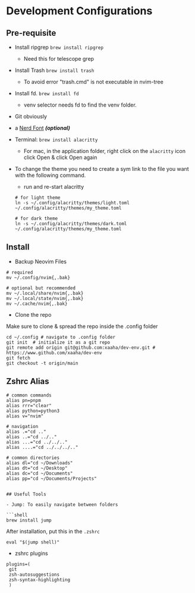 # Development Configurations

## Pre-requisite

- Install ripgrep `brew install ripgrep`
  - Need this for telescope grep
- Install Trash `brew install trash`
  - To avoid error "trash.cmd" is not executable in nvim-tree
- Install fd. `brew install fd`
  - venv selector needs fd to find the venv folder.
- Git obviously
- a [Nerd Font](https://www.nerdfonts.com/) **_(optional)_**
- Terminal: `brew install alacritty`
  - For mac, in the application folder, right click on the `alacritty` icon click Open & click Open again
- To change the theme you need to create a sym link to the file you want with the following command.

  - run and re-start alacritty

  ```shell
  # for light theme
  ln -s ~/.config/alacritty/themes/light.toml ~/.config/alacritty/themes/my_theme.toml

  # for dark theme
  ln -s ~/.config/alacritty/themes/dark.toml ~/.config/alacritty/themes/my_theme.toml
  ```

## Install

- Backup Neovim Files

```shell
# required
mv ~/.config/nvim{,.bak}

# optional but recommended
mv ~/.local/share/nvim{,.bak}
mv ~/.local/state/nvim{,.bak}
mv ~/.cache/nvim{,.bak}
```

- Clone the repo

Make sure to clone & spread the repo inside the .config folder

```shell
cd ~/.config # navigate to .config folder
git init  # initialize it as a git repo
git remote add origin git@github.com:xaaha/dev-env.git #  https://www.github.com/xaaha/dev-env
git fetch
git checkout -t origin/main
```

## Zshrc Alias

````.zshrc
# common commands
alias pn=pnpm
alias rrr="clear"
alias python=python3
alias v="nvim"

# navigation
alias .="cd .."
alias ..="cd ../.."
alias ...="cd ../../.."
alias ....="cd ../../../.."

# common directories
alias dl="cd ~/Downloads"
alias dt="cd ~/Desktop"
alias dc="cd ~/Documents"
alias pp="cd ~/Documents/Projects"


## Useful Tools

- Jump: To easily navigate between folders

```shell
brew install jump
````

After installation, put this in the `.zshrc`

```shell
eval "$(jump shell)"
```

- zshrc plugins

```.zshrc
plugins=(
 git
 zsh-autosuggestions
 zsh-syntax-highlighting
 )
```
